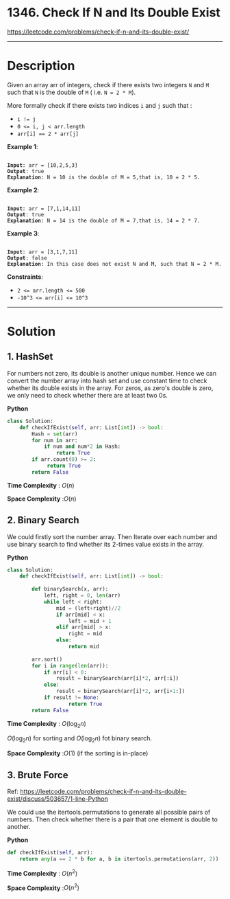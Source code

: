 # 1346. Check If N and Its Double Exist

https://leetcode.com/problems/check-if-n-and-its-double-exist/

---

# Description

Given an array arr of integers, check if there exists two integers `N` and `M` such that `N` is the double of `M` ( i.e. `N = 2 * M`).

More formally check if there exists two indices `i` and `j` such that :

- `i != j`
- `0 <= i, j < arr.length`
- `arr[i] == 2 * arr[j]`

**Example 1**:

<pre><code>
<b>Input</b>: arr = [10,2,5,3]
<b>Output</b>: true
<b>Explanation</b>: N = 10 is the double of M = 5,that is, 10 = 2 * 5.
</code></pre>

**Example 2**:

<pre><code>
<b>Input</b>: arr = [7,1,14,11]
<b>Output</b>: true
<b>Explanation</b>: N = 14 is the double of M = 7,that is, 14 = 2 * 7.
</code></pre>

**Example 3**:

<pre><code>
<b>Input</b>: arr = [3,1,7,11]
<b>Output</b>: false
<b>Explanation</b>: In this case does not exist N and M, such that N = 2 * M.
</code></pre>

**Constraints**:

- `2 <= arr.length <= 500`
- `-10^3 <= arr[i] <= 10^3`

---

# Solution

## 1. HashSet

For numbers not zero, its double is another unique number. Hence we can convert the number array into hash set and use constant time to check whether its double exists in the array. For zeros, as zero's double is zero, we only need to check whether there are at least two 0s.

**Python**
```python
class Solution:
    def checkIfExist(self, arr: List[int]) -> bool:
        Hash = set(arr)
        for num in arr:
            if num and num*2 in Hash:
                return True
        if arr.count(0) >= 2:
             return True
        return False
```

**Time Complexity** : $O(n)$

**Space Complexity** :$O(n)$

## 2. Binary Search

We could firstly sort the number array. Then Iterate over each number and use binary search to find whether its 2-times value exists in the array.

**Python**
```python
class Solution:
    def checkIfExist(self, arr: List[int]) -> bool:
        
        def binarySearch(x, arr):
            left, right = 0, len(arr)
            while left < right:
                mid = (left+right)//2
                if arr[mid] < x:
                    left = mid + 1
                elif arr[mid] > x:
                    right = mid 
                else:
                    return mid
                
        arr.sort()
        for i in range(len(arr)):
            if arr[i] < 0:
                result = binarySearch(arr[i]*2, arr[:i])
            else:
                result = binarySearch(arr[i]*2, arr[i+1:])
            if result != None:
                    return True
        return False
```

**Time Complexity** : $O(\log_{2}{n})$ 

$O(\log_{2}{n})$ for sorting and $O(\log_{2}{n})$ fot binary search.

**Space Complexity** :$O(1)$ (if the sorting is in-place)

## 3. Brute Force

Ref: https://leetcode.com/problems/check-if-n-and-its-double-exist/discuss/503657/1-line-Python

We could use the itertools.permutations to generate all possible pairs of numbers. Then check whether there is a pair that one element is double to another.

**Python**
```python
def checkIfExist(self, arr):
    return any(a == 2 * b for a, b in itertools.permutations(arr, 2))
```

**Time Complexity** : $O(n^2)$ 

**Space Complexity** :$O(n^2)$